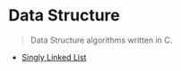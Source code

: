 # Data Structure 

> Data Structure algorithms written in C.

* [Singly Linked List](./SinglyLinkedList.c)
